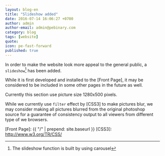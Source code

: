 ```yaml
---
layout: blog-en
title: "Slideshow added"
date: 2016-07-14 16:06:27 +0700
author: admin
author-email: admin@pebinary.com
category: blog
tags: [website]
quote:
icon: pe-fast-forward
published: true
---
```


In order to make the website look more appeal to the general public, a `slideshow`[^note] has been added.

While it is first developed and installed to the [Front Page], it may be considered to be included in some other pages in the future as well.

<!--more-->

Currently this section use picture size 1280x500 pixels.

While we currently use `filter` effect by [CSS3] to make pictures blur, we may consider making all pictures blurred from the original photoshop source for a guarantee of consistency output to all viewers from different type of we browsers.

[Front Page]: {{ "/" | prepend: site.baseurl }}
[CSS3]: http://www.w3.org/TR/CSS/
[^note]: The slideshow function is built by using carousel
